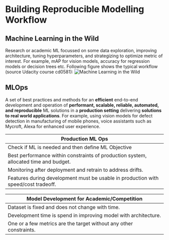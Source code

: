 # Building Reproducible Modelling Workflow

## Machine Learning in the Wild
Research or academic ML focussed on some data exploration, improving architecture, tuning hyperparameters, and strategizing to optimize metric of interest. For example, mAP for vision models, accuracy for regression models or decision trees etc.
Following figure shows the typical workflow (source Udacity course cd0581):
![Machine Learning in the Wild](/images/ml-in-the-wild.png)

## MLOps
A set of best practices and methods for an **efficient** end-to-end development and operation of **performant, scalable, reliable, automated, and reproducible** ML solutions in a **production setting** delivering **solutions to real world applications**. For example, using vision models for defect detection in manufacturing of mobile phones, voice assistants such as Mycroft, Alexa for enhanced user experience.

| Production ML Ops |
|-------------------|
|Check if ML is needed and then define ML Objective| 
|Best performance within constraints of production system, allocated time and budget.|
| Monitoring after deployment and retrain to address drifts.|
| Features during development must be usable in production with speed/cost tradeoff.|

| Model Development for Academic/Competition |
|--------------------------------------------|
| Dataset is fixed and does not change with time.|
| Development time is spend in improving model with architecture.|
| One or a few metrics are the target without any other constraints.|

